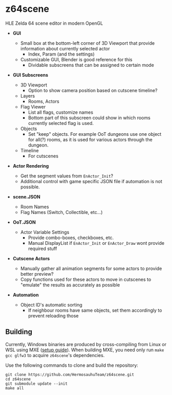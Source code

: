 # z64scene

HLE Zelda 64 scene editor in modern OpenGL

- **GUI**
  - Small box at the bottom-left corner of 3D Viewport that provide information about currently selected actor
    - Index, Param (and the settings)
  - Customizable GUI, Blender is good reference for this
    - Dividable subscreens that can be assigned to certain mode
- **GUI Subscreens**
  - 3D Viewport
    - Option to show camera position based on cutscene timeline?
  - Layers
    - Rooms, Actors
  - Flag Viewer
    - List all flags, customize names
    - Bottom part of this subscreen could show in which rooms currently selected flag is used.
  - Objects
    - Set "keep" objects. For example OoT dungeons use one object for all(?) rooms, as it is used for various actors through the dungeon.
  - Timeline
    - For cutscenes
- **Actor Rendering**
  - Get the segment values from `EnActor_Init`?
  - Additional control with game specific JSON file if automation is not possible.
- **scene.JSON**
  - Room Names
  - Flag Names (Switch, Collectible, etc...)
  
- **OoT.JSON**
  - Actor Variable Settings
    - Provide combo-boxes, checkboxes, etc.
    - Manual DisplayList if `EnActor_Init` or `EnActor_Draw` wont provide required stuff
- **Cutscene Actors**
  - Manually gather all animation segments for some actors to provide better preview?
  - Copy functions used for these actors to move in cutscenes to "emulate" the results as accurately as possible
- **Automation**
  - Object ID's automatic sorting
    - If neighbour rooms have same objects, set them accordingly to prevent reloading those

## Building
Currently, Windows binaries are produced by cross-compiling from Linux or WSL using MXE ([setup guide](https://mxe.cc/)). When building MXE, you need only run `make gcc glfw3` to acquire `z64scene`'s dependencies.

Use the following commands to clone and build the repository:
```
git clone https://github.com/HermosauhuTeam/z64scene.git
cd z64scene
git submodule update --init
make all
```
